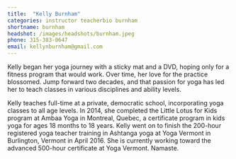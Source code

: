 ```yaml
---
title:  "Kelly Burnham"
categories: instructor teacherbio burnham
shortname: burnham
headshot: /images/headshots/burnham.jpeg
phone: 315-383-0647
email: kellynburnham@gmail.com
---
```

Kelly began her yoga journey with a sticky mat and a DVD, hoping only for a fitness program that would work.  Over time, her love for the practice blossomed. Jump forward two decades, and that passion for yoga has led her to teach classes in various disciplines and ability levels.

Kelly teaches full-time at a private, democratic school, incorporating yoga classes to all age levels. In 2014, she completed the Little Lotus for Kids program at Ambaa Yoga in Montreal, Quebec, a certificate program in kids yoga for ages 18 months to 18 years. Kelly went on to finish the 200-hour registered yoga teacher training in Ashtanga yoga at Yoga Vermont in Burlington, Vermont in April 2016. She is currently working toward the advanced 500-hour certificate at Yoga Vermont.  Namaste.
